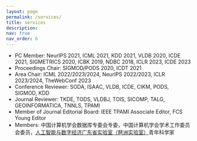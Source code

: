 ```yaml
---
layout: page
permalink: /services/
title: services
description: 
nav: true
nav_order: 6
---
```


*   PC Member: NeurIPS 2021, ICML 2021, KDD 2021, VLDB 2020, ICDE 2021, SIGMETRICS 2020, ICBK 2019, NDBC 2018, ICLR 2023, ICDE 2023
*   Proceedings Chair: SIGMOD/PODS 2020, ICDT 2021
*   Area Chair: ICML 2022/2023/2024, NeurIPS 2022/2023, ICLR 2023/2024, TheWebConf 2023
*   Conference Reviewer: SODA, ISAAC, VLDB, ICDE, CIKM, PODS, SIGMOD, KDD
*   Journal Reviewer: TKDE, TODS, VLDBJ, TOIS, SICOMP, TALG, GEOINFORMATICA, TNNLS, TPAMI
*   Member of Journal Editorial Board: IEEE TPAMI Associate Editor, FCS Young Editor
*   Members: 中国计算机学会数据库专委会专委，中国计算机学会学术工作委员会委员，[人工智能与数字经济广东省实验室（琶洲实验室）](https://en.pazhoulab.com)青年科学家